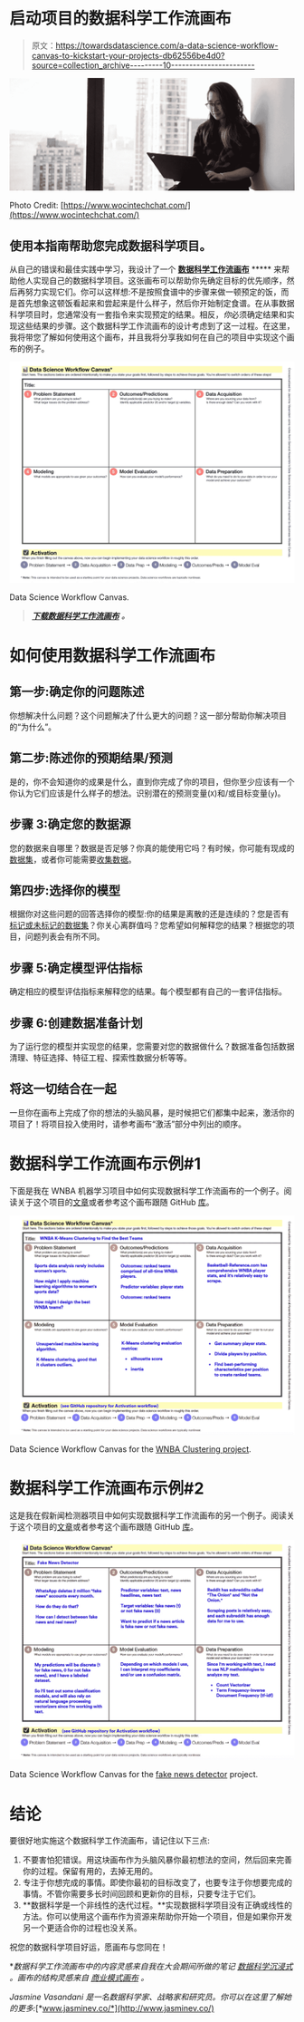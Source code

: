 # 启动项目的数据科学工作流画布

> 原文：<https://towardsdatascience.com/a-data-science-workflow-canvas-to-kickstart-your-projects-db62556be4d0?source=collection_archive---------10----------------------->

![](img/01318bf3d47f26f0269fff10bfa1383e.png)

Photo Credit: [https://www.wocintechchat.com/](https://www.wocintechchat.com/)

## 使用本指南帮助您完成数据科学项目。

从自己的错误和最佳实践中学习，我设计了一个 [**数据科学工作流画布**](http://bit.ly/data-science-canvas) ***** 来帮助他人实现自己的数据科学项目。这张画布可以帮助你先确定目标的优先顺序，然后再努力实现它们。你可以这样想:不是按照食谱中的步骤来做一顿预定的饭，而是首先想象这顿饭看起来和尝起来是什么样子，然后你开始制定食谱。在从事数据科学项目时，您通常没有一套指令来实现预定的结果。相反，*你*必须确定结果和实现这些结果的步骤。这个数据科学工作流画布的设计考虑到了这一过程。在这里，我将带您了解如何使用这个画布，并且我将分享我如何在自己的项目中实现这个画布的例子。

![](img/d0c8c960b4650a64a0ff321d4e260859.png)

Data Science Workflow Canvas.

> [***下载数据科学工作流画布***](http://bit.ly/data-science-canvas) ***。***

# 如何使用数据科学工作流画布

## 第一步:确定你的问题陈述

你想解决什么问题？这个问题解决了什么更大的问题？这一部分帮助你解决项目的“为什么”。

## 第二步:陈述你的预期结果/预测

是的，你不会知道你的成果是什么，直到你完成了你的项目，但你至少应该有一个你认为它们应该是什么样子的想法。识别潜在的预测变量(`X`)和/或目标变量(`y`)。

## 步骤 3:确定您的数据源

您的数据来自哪里？数据是否足够？你真的能使用它吗？有时候，你可能有现成的[数据集](https://github.com/jasminevasandani/awesome-public-datasets)，或者你可能需要[收集数据](https://towardsdatascience.com/tagged/web-scraping)。

## 第四步:选择你的模型

根据你对这些问题的回答选择你的模型:你的结果是离散的还是连续的？您是否有[标记或未标记的数据集](https://www.quora.com/What-is-the-difference-between-labeled-data-and-non-labeled-data)？你关心离群值吗？您希望如何解释您的结果？根据您的项目，问题列表会有所不同。

## 步骤 5:确定模型评估指标

确定相应的模型评估指标来解释您的结果。每个模型都有自己的一套评估指标。

## 步骤 6:创建数据准备计划

为了运行您的模型并实现您的结果，您需要对您的数据做什么？数据准备包括数据清理、特征选择、特征工程、探索性数据分析等等。

## 将这一切结合在一起

一旦你在画布上完成了你的想法的头脑风暴，是时候把它们都集中起来，激活你的项目了！将项目投入使用时，请参考画布“激活”部分中列出的顺序。

# 数据科学工作流画布示例#1

下面是我在 WNBA 机器学习项目中如何实现数据科学工作流画布的一个例子。阅读关于这个项目的[文章](/how-machine-learning-made-me-fall-in-love-with-the-wnba-278f06eee503?sk=e720b1fe967da38b2c7f4b693a34ca96)或者参考这个画布跟随 GitHub [库](https://github.com/jasminevasandani/WNBA_Teams_Clustering/blob/master/WNBA_Machine_Learning_Clustering.ipynb)。

![](img/d8d47b749becb7fc8783a32388206b36.png)

Data Science Workflow Canvas for the [WNBA Clustering project](/how-machine-learning-made-me-fall-in-love-with-the-wnba-278f06eee503?sk=e720b1fe967da38b2c7f4b693a34ca96).

# 数据科学工作流画布示例#2

这是我在假新闻检测器项目中如何实现数据科学工作流画布的另一个例子。阅读关于这个项目的[文章](/i-built-a-fake-news-detector-using-natural-language-processing-and-classification-models-da180338860e)或者参考这个画布跟随 GitHub [库](https://github.com/jasminevasandani/NLP_Classification_Model_FakeNews/blob/master/FakeNews_NLP_Classification_Modeling.ipynb)。

![](img/22985fe1eab29a48361b909f1b6c1e08.png)

Data Science Workflow Canvas for the [fake news detector](/i-built-a-fake-news-detector-using-natural-language-processing-and-classification-models-da180338860e) project.

# 结论

要很好地实施这个数据科学工作流画布，请记住以下三点:

1.  不要害怕犯错误。用这块画布作为头脑风暴你最初想法的空间，然后回来完善你的过程。保留有用的，去掉无用的。
2.  专注于你想完成的事情。即使你最初的目标改变了，也要专注于你想要完成的事情。不管你需要多长时间回顾和更新你的目标，只要专注于它们。
3.  **数据科学是一个非线性的迭代过程。**实现数据科学项目没有正确或线性的方法。你可以使用这个画布作为资源来帮助你开始一个项目，但是如果你开发另一个更适合你的过程也没关系。

祝您的数据科学项目好运，愿画布与您同在！

**数据科学工作流画布中的内容灵感来自我在大会期间所做的笔记* [*数据科学沉浸式*](https://generalassemb.ly/education/data-science-immersive) *。画布的结构灵感来自* [*商业模式画布*](https://en.wikipedia.org/wiki/Business_Model_Canvas) *。*

*Jasmine Vasandani 是一名数据科学家、战略家和研究员。你可以在这里了解她的更多:*[*www.jasminev.co/*](http://www.jasminev.co/)